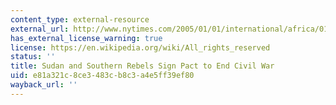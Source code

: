 ```yaml
---
content_type: external-resource
external_url: http://www.nytimes.com/2005/01/01/international/africa/01sudan.html
has_external_license_warning: true
license: https://en.wikipedia.org/wiki/All_rights_reserved
status: ''
title: Sudan and Southern Rebels Sign Pact to End Civil War
uid: e81a321c-8ce3-483c-b8c3-a4e5ff39ef80
wayback_url: ''
---
```

